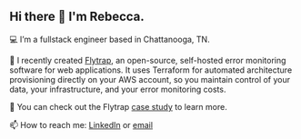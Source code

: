 ## Hi there 👋 I'm Rebecca.

💻 I’m a fullstack engineer based in Chattanooga, TN. 

🌱 I recently created [Flytrap](https://getflytrap.github.io/), an open-source, self-hosted error monitoring software for web applications. It uses Terraform for automated architecture provisioning directly on your AWS account, so you maintain control of your data, your infrastructure, and your error monitoring costs.

📗 You can check out the Flytrap [case study](https://getflytrap.github.io/case-study) to learn more. 

📫 How to reach me: [LinkedIn](https://www.linkedin.com/in/rebecca-biancofiore-8341b5225/) or [email](mailto:rebeccabiancofiore79@gmail.com)
